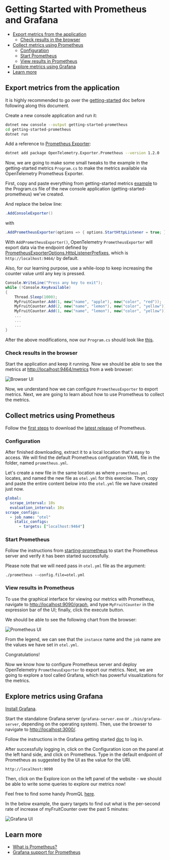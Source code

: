 # Getting Started with Prometheus and Grafana

- [Export metrics from the application](#export-metrics-from-the-application)
  - [Check results in the browser](#check-results-in-the-browser)
- [Collect metrics using Prometheus](#collect-metrics-using-prometheus)
  - [Configuration](#configuration)
  - [Start Prometheus](#start-prometheus)
  - [View results in Prometheus](#view-results-in-prometheus)
- [Explore metrics using Grafana](#explore-metrics-using-grafana)
- [Learn more](#learn-more)

## Export metrics from the application

It is highly recommended to go over the [getting-started](../getting-started/README.md)
doc before following along this document.

Create a new console application and run it:

```sh
dotnet new console --output getting-started-prometheus
cd getting-started-prometheus
dotnet run
```

Add a reference to [Prometheus
Exporter](../../../src/OpenTelemetry.Exporter.Prometheus/README.md):

```sh
dotnet add package OpenTelemetry.Exporter.Prometheus --version 1.2.0
```

Now, we are going to make some small tweaks to the example in the
getting-started metrics `Program.cs` to make the metrics available via
OpenTelemetry Prometheus Exporter.

First, copy and paste everything from getting-started
metrics [example](../getting-started/Program.cs) to the Program.cs file of the
new console application (getting-started-prometheus) we've created.

And replace the below line:

```csharp
.AddConsoleExporter()
```

with

```csharp
.AddPrometheusExporter(options => { options.StartHttpListener = true; })
```

With `AddPrometheusExporter()`, OpenTelemetry `PrometheusExporter` will export
data via the endpoint defined by
[PrometheusExporterOptions.HttpListenerPrefixes](../../../src/OpenTelemetry.Exporter.Prometheus/README.md#httplistenerprefixes),
which is `http://localhost:9464/` by default.

Also, for our learning purpose, use a while-loop to keep increasing the counter
value until any key is pressed.

```csharp
Console.WriteLine("Press any key to exit");
while (!Console.KeyAvailable)
{
    Thread.Sleep(1000);
    MyFruitCounter.Add(1, new("name", "apple"), new("color", "red"));
    MyFruitCounter.Add(2, new("name", "lemon"), new("color", "yellow"));
    MyFruitCounter.Add(1, new("name", "lemon"), new("color", "yellow"));
    ...
    ...
    ...
}
```

After the above modifications, now our `Program.cs` should look like [this](./Program.cs).

### Check results in the browser

Start the application and keep it running. Now we should be able to see the
metrics at [http://localhost:9464/metrics](http://localhost:9464/metrics) from a
web browser:

![Browser UI](https://user-images.githubusercontent.com/17327289/151633547-736c6d91-62d2-4e66-a53f-2e16c44bfabc.png)

Now, we understand how we can configure `PrometheusExporter` to export metrics.
Next, we are going to learn about how to use Prometheus to collect the metrics.

## Collect metrics using Prometheus

Follow the [first steps](https://prometheus.io/docs/introduction/first_steps/)
to download the [latest release](https://prometheus.io/download/) of Prometheus.

### Configuration

After finished downloading, extract it to a local location that's easy to
access. We will find the default Prometheus configuration YAML file in the
folder, named `prometheus.yml`.

Let's create a new file in the same location as where `prometheus.yml` locates,
and named the new file as `otel.yml` for this exercise. Then, copy and paste the
entire content below into the `otel.yml` file we have created just now.

```yaml
global:
  scrape_interval: 10s
  evaluation_interval: 10s
scrape_configs:
  - job_name: "otel"
    static_configs:
      - targets: ["localhost:9464"]
```

### Start Prometheus

Follow the instructions from
[starting-prometheus](https://prometheus.io/docs/introduction/first_steps/#starting-prometheus)
to start the Prometheus server and verify it has been started successfully.

Please note that we will need pass in `otel.yml` file as the argument:

```console
./prometheus --config.file=otel.yml
```

### View results in Prometheus

To use the graphical interface for viewing our metrics with Prometheus, navigate
to [http://localhost:9090/graph](http://localhost:9090/graph), and type
`MyFruitCounter` in the expression bar of the UI; finally, click the execute
button.

We should be able to see the following chart from the browser:

![Prometheus UI](https://user-images.githubusercontent.com/17327289/151636225-6e4ce4c7-09f3-4996-8ca5-d404a88d9195.png)

From the legend, we can see that the `instance` name and the `job` name are the
values we have set in `otel.yml`.

Congratulations!

Now we know how to configure Prometheus server and deploy OpenTelemetry
`PrometheusExporter` to export our metrics. Next, we are going to explore a tool
called Grafana, which has powerful visualizations for the metrics.

## Explore metrics using Grafana

[Install Grafana](https://grafana.com/docs/grafana/latest/installation/).

Start the standalone Grafana server (`grafana-server.exe` or
`./bin/grafana-server`, depending on the operating system). Then, use the
browser to navigate to [http://localhost:3000/](http://localhost:3000/).

Follow the instructions in the Grafana getting started
[doc](https://grafana.com/docs/grafana/latest/getting-started/getting-started/#step-2-log-in)
to log in.

After successfully logging in, click on the Configuration icon
on the panel at the left hand side, and click on Prometheus.
Type in the default endpoint of Prometheus as suggested by the UI
as the value for the URI.

```console
http://localhost:9090
```

Then, click on the Explore icon on the left panel of
the website - we should be able to write some queries to explore our metrics
now!

Feel free to find some handy PromQL
[here](https://promlabs.com/promql-cheat-sheet/).

In the below example, the query targets to find out what is the per-second rate
of increase of myFruitCounter over the past 5 minutes:

![Grafana
UI](https://user-images.githubusercontent.com/17327289/151636769-138ecb4f-b44f-477b-88eb-247fc4340252.png)

## Learn more

- [What is Prometheus?](https://prometheus.io/docs/introduction/overview/)
- [Grafana support for
  Prometheus](https://prometheus.io/docs/visualization/grafana/#creating-a-prometheus-graph)
